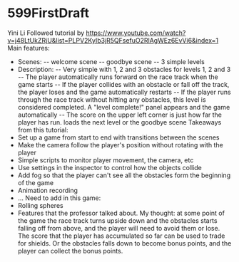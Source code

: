 # 599FirstDraft
Yini Li
Followed tutorial by https://www.youtube.com/watch?v=j48LtUkZRjU&list=PLPV2KyIb3jR5QFsefuO2RlAgWEz6EvVi6&index=1 
Main features:
- Scenes:
-- welcome scene
-- goodbye scene
-- 3 simple levels
- Description:
-- Very simple with 1, 2 and 3 obstacles for levels 1, 2 and 3
-- The player automatically runs forward on the race track when the game starts
-- If the player collides with an obstacle or fall off the track, the player loses and the game automatically restarts
-- If the player runs through the race track without hitting any obstacles, this level is considered completed. A "level complete!" panel appears and the game automatically
-- The score on the upper left corner is just how far the player has run.
loads the next level or the goodbye scene
Takeaways from this tutorial:
- Set up a game from start to end with transitions between the scenes
- Make the camera follow the player's position without rotating with the player
- Simple scripts to monitor player movement, the camera, etc
- Use settings in the inspector to control how the objects collide
- Add fog so that the player can't see all the obstacles form the beginning of the game
- Animation recording
- ...
Need to add in this game:
- Rolling spheres
- Features that the professor talked about. My thought: at some point of the game the race track turns upside down and the obstacles starts falling off from above, and the player will need to avoid them or lose. The score that the player has accumulated so far can be used to trade for shields. Or the obstacles falls down to become bonus points, and the player can collect the bonus points.
